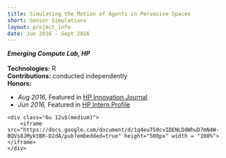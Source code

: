 ```yaml
---
title: Simulating the Motion of Agents in Pervasive Spaces
short: Sensor Simulations
layout: project_info
date: Jun 2016 - Sept 2016
---
```


<div class="row 200%">
	<div class="6u 12u$(medium)">
		<div class="box">
			<b><i>Emerging Compute Lab, HP</i></b>
			<br><br>
			<strong>Technologies:</strong> R
			<br>
			<strong>Contributions:</strong> conducted independently
			<br>
			<strong>Honors:</strong>
			<ul>
				<li><i>Aug 2016, </i>Featured in <a href="http://www8.hp.com/us/en/images/Innovation_Journal_Fall_2016_Issue_4_tcm245_2502198_tcm245_2441869_tcm245-2502198.pdf">HP Innovation Journal</a></li>
				<li><i>Jun 2016, </i>Featured in <a href="https://newsblog.ext.hp.com/t5/HP-newsroom-blog/Summer-2016-interns-at-HP-Labs-Swetha-Revanur/ba-p/367#.V9y2gfkrKM9">HP Intern Profile</a></li>
			</ul>
		</div>
	</div>

	<div class="6u 12u$(medium)">
		<iframe src="https://docs.google.com/document/d/1q4euTS0cvIDENLDdWhuD7mN4W-BQVs8JMyktBR-D2dA/pub?embedded=true" height="500px" width = "100%"></iframe>
	</div>
</div>
